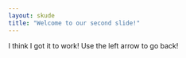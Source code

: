 ```yaml
---
layout: skude
title: "Welcome to our second slide!"
---
```

I think I got it to work!
Use the left arrow to go back!
